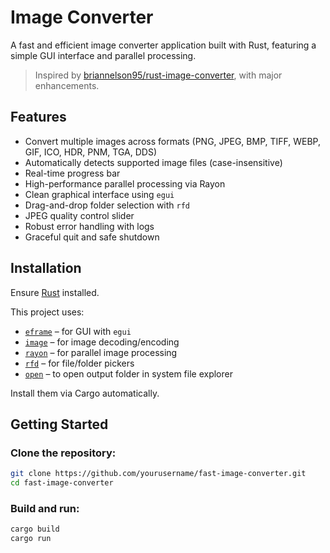 # Image Converter

A fast and efficient image converter application built with Rust, featuring a simple GUI interface and parallel processing.

> Inspired by [briannelson95/rust-image-converter](https://github.com/briannelson95/rust-image-converter), with major enhancements.

## Features

- Convert multiple images across formats (PNG, JPEG, BMP, TIFF, WEBP, GIF, ICO, HDR, PNM, TGA, DDS)
- Automatically detects supported image files (case-insensitive)
- Real-time progress bar
- High-performance parallel processing via Rayon
- Clean graphical interface using `egui`
- Drag-and-drop folder selection with `rfd`
- JPEG quality control slider
- Robust error handling with logs
- Graceful quit and safe shutdown

## Installation

Ensure [Rust](https://www.rust-lang.org/tools/install) installed.

This project uses:
- [`eframe`](https://crates.io/crates/eframe) – for GUI with `egui`
- [`image`](https://crates.io/crates/image) – for image decoding/encoding
- [`rayon`](https://crates.io/crates/rayon) – for parallel image processing
- [`rfd`](https://crates.io/crates/rfd) – for file/folder pickers
- [`open`](https://crates.io/crates/open) – to open output folder in system file explorer

Install them via Cargo automatically.

## Getting Started

### Clone the repository:

```bash
git clone https://github.com/yourusername/fast-image-converter.git
cd fast-image-converter
```

### Build and run:
```bash
cargo build
cargo run
```
